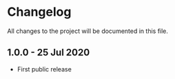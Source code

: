 # Changelog
All changes to the project will be documented in this file.

## 1.0.0 - 25 Jul 2020
- First public release